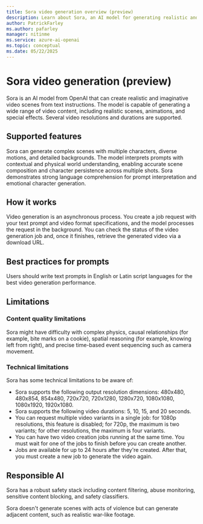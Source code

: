 ```yaml
---
title: Sora video generation overview (preview)
description: Learn about Sora, an AI model for generating realistic and imaginative video scenes from text instructions, including safety, limitations, and supported features.
author: PatrickFarley
ms.author: pafarley
manager: nitinme
ms.service: azure-ai-openai
ms.topic: conceptual
ms.date: 05/22/2025
---
```


# Sora video generation (preview)

Sora is an AI model from OpenAI that can create realistic and imaginative video scenes from text instructions. The model is capable of generating a wide range of video content, including realistic scenes, animations, and special effects. Several video resolutions and durations are supported.

## Supported features

Sora can generate complex scenes with multiple characters, diverse motions, and detailed backgrounds. The model interprets prompts with contextual and physical world understanding, enabling accurate scene composition and character persistence across multiple shots. Sora demonstrates strong language comprehension for prompt interpretation and emotional character generation. 

## How it works

Video generation is an asynchronous process. You create a job request with your text prompt and video format specifications, and the model processes the request in the background. You can check the status of the video generation job and, once it finishes, retrieve the generated video via a download URL.

## Best practices for prompts

Users should write text prompts in English or Latin script languages for the best video generation performance.  


## Limitations

### Content quality limitations

Sora might have difficulty with complex physics, causal relationships (for example, bite marks on a cookie), spatial reasoning (for example, knowing left from right), and precise time-based event sequencing such as camera movement.

### Technical limitations

Sora has some technical limitations to be aware of:

- Sora supports the following output resolution dimensions: 
480x480, 480x854, 854x480, 720x720, 720x1280, 1280x720, 1080x1080, 1080x1920, 1920x1080.
- Sora supports the following video durations: 5, 10, 15, and 20 seconds.
- You can request multiple video variants in a single job: for 1080p resolutions, this feature is disabled; for 720p, the maximum is two variants; for other resolutions, the maximum is four variants.
- You can have two video creation jobs running at the same time. You must wait for one of the jobs to finish before you can create another.
- Jobs are available for up to 24 hours after they're created. After that, you must create a new job to generate the video again.

## Responsible AI

Sora has a robust safety stack including content filtering, abuse monitoring, sensitive content blocking, and safety classifiers.

Sora doesn't generate scenes with acts of violence but can generate adjacent content, such as realistic war-like footage.


